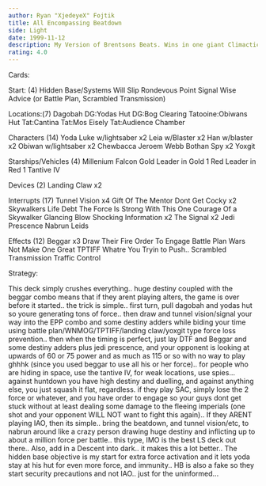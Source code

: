 ```yaml
---
author: Ryan "XjedeyeX" Fojtik
title: All Encompassing Beatdown
side: Light
date: 1999-11-12
description: My Version of Brentsons Beats. Wins in one giant Climactic Battle with Destiny adders and power 100+
rating: 4.0
---
```

Cards: 

Start: (4)
Hidden Base/Systems Will Slip
Rondevous Point
Signal
Wise Advice (or Battle Plan, Scrambled Transmission)

Locations:(7)
Dagobah
DG:Yodas Hut
DG:Bog Clearing
Tatooine:Obiwans Hut
Tat:Cantina
Tat:Mos Eisely
Tat:Audience Chamber

Characters (14)
Yoda
Luke w/lightsaber x2
Leia w/Blaster x2
Han w/blaster x2
Obiwan w/lightsaber x2
Chewbacca
Jeroem Webb
Bothan Spy x2
Yoxgit

Starships/Vehicles (4)
Millenium Falcon
Gold Leader in Gold 1
Red Leader in Red 1
Tantive IV

Devices (2)
Landing Claw x2

Interrupts (17)
Tunnel Vision x4
Gift Of The Mentor
Dont Get Cocky x2
Skywalkers
Life Debt
The Force Is Strong With This One
Courage Of a Skywalker
Glancing Blow
Shocking Information x2
The Signal x2
Jedi Prescence
Nabrun Leids

Effects (12)
Beggar x3
Draw Their Fire
Order To Engage
Battle Plan
Wars Not Make One Great
TPTIFF
Whatre You Tryin to Push..
Scrambled Transmission
Traffic Control

Strategy: 

This deck simply crushes everything.. huge destiny coupled with the beggar combo means that if they arent playing alters, the game is over before it started.. the trick is simple.. first turn, pull dagobah and yodas hut so youre generating tons of force.. then draw and tunnel vision/signal your way into the EPP combo and some destiny adders while biding your time using battle plan/WNMOG/TPTIFF/landing claw/yoxgit type force loss prevention.. then when the timing is perfect, just lay DTF and Beggar and some destiny adders plus jedi prescence, and your opponent is looking at upwards of 60 or 75 power and as much as 115 or so with no way to play ghhhk (since you used beggar to use all his or her force).. for people who are hiding in space, use the tantive IV, for weak locations, use spies... against huntdown you have high destiny and duelling, and against anything else, you just squash it flat, regardless. if they play SAC, simply lose the 2 force or whatever, and you have order to engage so your guys dont get stuck without at least dealing some damage to the fleeing imperials (one shot and your opponent WILL NOT want to fight this again).. If they ARENT playing IAO, then its simple.. bring the beatdown, and tunnel vision/etc, to nabrun around like a crazy person drawing huge destiny and inflicting up to about a million force per battle.. this type, IMO is the best LS deck out there..
Also, add in a Descent into dark.. it makes this a lot better..
The hidden base objective is my start for extra force activation and it lets yoda stay at his hut for even more force, and immunity.. HB is also a fake so they start security precautions and not IAO.. just for the uninformed...  